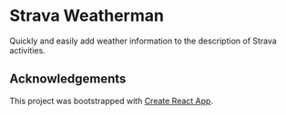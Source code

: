 # Strava Weatherman

Quickly and easily add weather information to the description of Strava activities.

## Acknowledgements
This project was bootstrapped with [Create React App](https://github.com/facebookincubator/create-react-app).